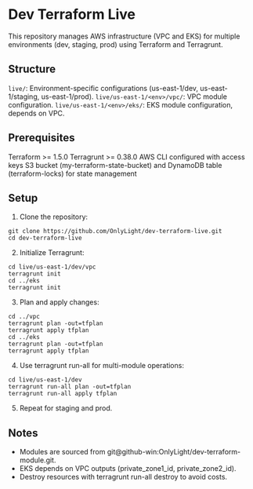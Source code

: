 # Dev Terraform Live
This repository manages AWS infrastructure (VPC and EKS) for multiple environments (dev, staging, prod) using Terraform and Terragrunt.

## Structure

`live/`: Environment-specific configurations (us-east-1/dev, us-east-1/staging, us-east-1/prod).
`live/us-east-1/<env>/vpc/`: VPC module configuration.
`live/us-east-1/<env>/eks/`: EKS module configuration, depends on VPC.

## Prerequisites
Terraform >= 1.5.0
Terragrunt >= 0.38.0
AWS CLI configured with access keys
S3 bucket (my-terraform-state-bucket) and DynamoDB table (terraform-locks) for state management

## Setup

1. Clone the repository:
```
git clone https://github.com/OnlyLight/dev-terraform-live.git
cd dev-terraform-live
```

2. Initialize Terragrunt:
```
cd live/us-east-1/dev/vpc
terragrunt init
cd ../eks
terragrunt init
```


3. Plan and apply changes:
```
cd ../vpc
terragrunt plan -out=tfplan
terragrunt apply tfplan
cd ../eks
terragrunt plan -out=tfplan
terragrunt apply tfplan
```


4. Use terragrunt run-all for multi-module operations:
```
cd live/us-east-1/dev
terragrunt run-all plan -out=tfplan
terragrunt run-all apply tfplan
```

5. Repeat for staging and prod.

## Notes

- Modules are sourced from git@github-win:OnlyLight/dev-terraform-module.git.
- EKS depends on VPC outputs (private_zone1_id, private_zone2_id).
- Destroy resources with terragrunt run-all destroy to avoid costs.
